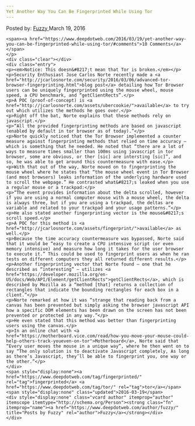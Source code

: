 ```yaml
---
Yet Another Way You Can Be Fingerprinted While Using Tor
---
```

<article class="post-listing post-13518 post type-post status-publish format-standard has-post-thumbnail hentry  tag-fingerprinted 
    <div class="post-inner">
        <span>Posted by: <a href="https://www.deepdotweb.com/author/fuzzy/" title="">Fuzzy </a></span>
    <span>March 19, 2016</span>
    
    <span><a href="https://www.deepdotweb.com/2016/03/19/yet-another-way-you-can-be-fingerprinted-while-using-tor/#comments">10 Comments</a></span>
    </p>
    <div class="clear"></div>
    <div class="entry">
    <p><em>Notice: This doesn&#8217;t mean that Tor is broken.</em></p>
    <p>Security Enthusiast Jose Carlos Norte recently made a <a href="http://jcarlosnorte.com/security/2016/03/06/advanced-tor-browser-fingerprinting.html">blog post</a> detailing how Tor Browser users can be uniquely fingerprinted using the mouse wheel, mouse speed, a CPU benchmark, and “getClientRects”.</p>
    <p>A POC (proof-of-concept) is <a href="http://jcarlosnorte.com/assets/ubercookie/">available</a> to try out which utilizes the methods he goes over.</p>
    <p>Right off the bat, Norte explains that these methods rely on javascript.</p>
    <p>“All the provided fingerprinting methods are based on javascript (enabled by default in tor browser as of today).”</p>
    <p>Norte quickly noticed that the Tor Browser implemented a counter measure against fingerprinting methods that relied on time accuracy – which is something that he needed. He noted that “there are a lot of ways to measure times smaller than 100ms using javascript in tor browser, some are obvious, or ther [sic] are intersting [sic]”, and so, he was able to get around this countermeasure with ease.</p>
    <p>With that out of the way, Norte moved on to fingerprinting the mouse wheel where he states that “the mouse wheel event in Tor Browser (and most browsers) leaks information of the underlying hardware used to scroll the webpage.” He contrasted what&#8217;s leaked when you use a regular mouse or a trackpad:</p>
    <p>“The event provides information about the delta scrolled, however if you are using a normal computer mouse with a mouse wheel, the delta is always three, but if you are using a trackpad, the deltas are variable and related to your trackpad and your usage patterns.”</p>
    <p>He also stated another fingerprinting vector is the mouse&#8217;s scroll speed.</p>
    <p>A POC for this method is <a href="http://jcarlosnorte.com/assets/fingerprint/">available</a> as well.</p>
    <p>Because the time accuracy countermeasure was bypassed, Norte said that it would be “easy to create a CPU intensive script (or even memory intensive) and measure how long it takes for the user browser to execute it.” This could be used to fingerprint users as when he ran tests on different computers they all returned different results.</p>
    <p>Another fingerprinting vector that Norte found – one that he described as “interesting” – utilizes <a href="https://developer.mozilla.org/en-US/docs/Web/API/Element/getClientRects">getClientRects</a>, which is described by Mozilla as a “method [that] returns a collection of rectangles that indicate the bounding rectangles for each box in a client.”</p>
    <p>Norte remarked at how it was “strange that reading back from a canvas has been prevented but simply asking the browser javascript API how a specific DOM elements has been drawn on the screen has not been prevented or protected in any way.”</p>
    <p>He even stated that this method was better than fingerprinting users using the canvas.</p>
    <p>In an online chat with <a href="https://motherboard.vice.com/read/how-you-move-your-mouse-could-help-others-track-youeven-on-tor">Motherboard</a>, Norte said that “Every user moves the mouse in a unique way”, where he then went on to say “The only solution is to deactivate Javascript completely, As long as there’s Javascript, they’ll be able to fingerprint you, one way or the other.”</p>
    </div>
    <span style="display:none"><a href="https://www.deepdotweb.com/tag/fingerprinted/" rel="tag">fingerprinted</a> <a href="https://www.deepdotweb.com/tag/tor/" rel="tag">tor</a></span> <span style="display:none" class="updated">2016-03-19</span>
    <div style="display:none" class="vcard author" itemprop="author" itemscope itemtype="http://schema.org/Person"><strong class="fn" itemprop="name"><a href="https://www.deepdotweb.com/author/fuzzy/" title="Posts by Fuzzy" rel="author">Fuzzy</a></strong></div>
    </div>
</article>


